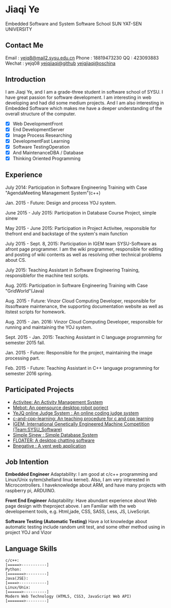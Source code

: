 # Jiaqi Ye

Embedded Software and System
Software School SUN YAT-SEN UNIVERSITY

## Contact Me

Email : yejq8@mail2.sysu.edu.cn
Phone : 18819473230
QQ : 423093883
Wechat : yejq08
[yejqjiaqi@github](https://github.com/ghostbody/)
[yejqjiaqi@oschina](http://my.oschina.net/yejq08)


## Introduction

I am Jiaqi Ye, and I am a grade-three student in software school of SYSU. I have great passion for software development. I am interesting in web developing and had did some medium projects. And I am also interesting in Embedded Software which makes me have a deeper understanding of the overall structure of the computer.

- [x] Web DevelopmentFront
- [x] End DevelopmentServer
- [x] Image Process Researching
- [x] DevelopmentFast Learning
- [x] Software TestingOperation
- [x] And MaintenanceDBA / Database
- [x] Thinking Oriented Programming

## Experience
July 2014: Participation in Software Engineering Training with Case "AgendaMeeting Management System"(c++)

Jan. 2015 - Future: Design and process YOJ system.

June 2015 - July 2015: Participation in Database Course Project, simple sinew

May 2015 - June 2015: Participation in Project Activitee, responsible for thefront end and backstage of the system's main function

July 2015 - Sept. 8, 2015: Participation in IGEM team SYSU-Software as afront page programmer. I am the wiki programmer, responsible for editing and posting of wiki contents as well as resolving other technical problems about CS.

July 2015: Teaching Assistant in Software Engineering Training, responsiblefor the machine test scripts.

Aug. 2015: Participation in Software Engineering Training with Case "GridWorld"(Java)

Aug. 2015 - Future: Vinzor Cloud Computing Developer, responsible for itssoftware maintenance, the supporting documentation website as well as itstest scripts for homework.

Aug. 2015 - Jan. 2016: Vinzor Cloud Computing Developer, responsible for running and maintaining the YOJ system.

Sept. 2015 - Jan. 2015: Teaching Assistant in C language programming for semester 2015 fall.

Jan. 2015 - Future: Responsible for the project, maintaining the image processing part.

Feb. 2015 - Future: Teaching Assistant in C++ language programming for semester 2016 spring.


## Participated Projects

- [Activitee: An Activity Management System](https://github.com/ghostbody/Activitee)
- [Mebot: An opensource desktop robot porject](https://github.com/ghostbody/Mebo)
- [YeJQ online Judge System : An online coding judge system](https://github.com/ghostbody/Yejq-online-judge)
- [c-and-cpp-learning: An teaching procedure for c and cpp learning](https://github.com/wujr5/c-and-cpp-language-learning)
- [IGEM: International Genetically Engineered Machine Competition (Team:SYSU_Software)](http://2015.igem.org/Team:SYSU-Software)
- [Simple Sinew : Simple Database System](http://2015.igem.org/Team:SYSU-Software)
- [FLOATER: A desktop chatting software](https://github.com/ghostbody/computer-network)
- [Bnegative : A vent web application](http://bnegative.sinaapp.com/)

## Job Intention
**Embedded Engineer**
Adaptability: I am good at c/c++ programming and Linux/Unix sytem(shelland linux kernel). Also, I am very interested in Microcontrollers. I haveknowledge about ARM, and have many projects with raspberry pi, ARDUINO.

**Front End Engineer**
Adaptability: Have abundant experience about Web page design with theproject above. I am Familiar with the web developement tools, e.g. Html,jade, CSS, SASS, Less, JS, LiveScript.

**Software Testing (Automatic Testing)**
Have a lot knowledge about automatic testing include random unit test, and
some other method using in project YOJ and Vizor

## Language Skills
```
c/c++:
[=====>-----------]
Python:
[=======>---------]
Java(JSE):
[====>------------]
Linux/Unix:
[======>----------]
Modern Web Technology (HTML5, CSS3, JavaScript Web API)
[=======>---------]
```
